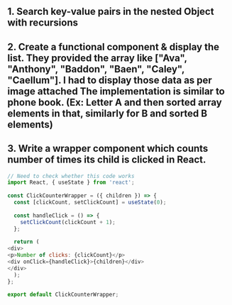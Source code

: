 ## 1. Search key-value pairs in the nested Object with recursions
## 2. Create a functional component & display the list. They provided the array like ["Ava", "Anthony", "Baddon", "Baen", "Caley", "Caellum"]. I had to display those data as per image attached The implementation is similar to phone book. (Ex: Letter A and then sorted array elements in that, similarly for B and sorted B elements)
## 3. Write a wrapper component which counts number of times its child is clicked in React.

```js
// Need to check whether this code works
import React, { useState } from 'react';
 
const ClickCounterWrapper = ({ children }) => {
  const [clickCount, setClickCount] = useState(0);
 
  const handleClick = () => {
    setClickCount(clickCount + 1);
  };
 
  return (
<div>
<p>Number of clicks: {clickCount}</p>
<div onClick={handleClick}>{children}</div>
</div>
  );
};
 
export default ClickCounterWrapper;
```
